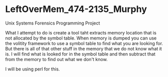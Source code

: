 LeftOverMem_474-2135_Murphy
===========================
Unix Systems Forensics Programming Project


What I attempt to do is create a tool taht extracts memory location that is not allocated by the symbol table. When memory is dumped you can use the volitity framework to use a symbol table to find what you are looking for. But there is all of that other stuff in the memory that we do not know what it is. I will find what is looked for in the symbol table and then subtract that from the memory to find out what we don't know. 

I will be using perl for this.



